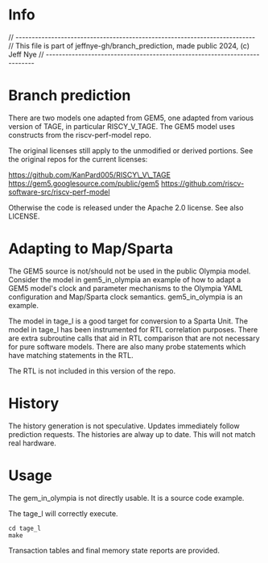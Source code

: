 # Info
// --------------------------------------------------------------------------
// This file is part of jeffnye-gh/branch_prediction, made public 2024, (c) Jeff Nye
// --------------------------------------------------------------------------
# Branch prediction 

There are two models one adapted from GEM5, one adapted from various version of TAGE, 
in particular RISCY\_V\_TAGE.  The GEM5 model uses constructs from the riscv-perf-model
repo. 

The original licenses still apply to the unmodified or derived portions. See the original 
repos for the current licenses:

https://github.com/KanPard005/RISCY\_V\_TAGE
https://gem5.googlesource.com/public/gem5
https://github.com/riscv-software-src/riscv-perf-model

Otherwise the code is released under the Apache 2.0 license. See also LICENSE.

# Adapting to Map/Sparta

The GEM5 source is not/should not be used in the public Olympia model. Consider the model in
gem5\_in\_olympia an example of how to adapt a GEM5 model's clock and parameter mechanisms to
the Olympia YAML configuration and Map/Sparta clock semantics. gem5\_in\_olympia is an example.

The model in tage\_l is a good target for conversion to a Sparta Unit. The model in tage_l has
been instrumented for RTL correlation purposes. There are extra subroutine calls that aid in
RTL comparison that are not necessary for pure software models. There are also many probe
statements which have matching statements in the RTL. 

The RTL is not included in this version of the repo.

# History

The history generation is not speculative. Updates immediately follow prediction requests.
The histories are alway up to date. This will not match real hardware.

# Usage

The gem_in_olympia is not directly usable. It is a source code example.

The tage_l will correctly execute.

```
cd tage_l
make
```

Transaction tables and final memory state reports are provided.
